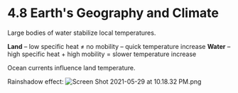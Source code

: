 # 4.8 Earth's Geography and Climate

Large bodies of water stabilize local temperatures.

**Land** – low specific heat ≠ no mobility – quick temperature increase **Water** – high specific heat + high mobility = slower temperature increase

Ocean currents influence land temperature.

Rainshadow effect: ![Screen Shot 2021-05-29 at 10.18.32 PM.png](https://github.com/pranavnt/APES/tree/fe3c4f5752990f03cbc4406e08c1972c97929b12/Chapter%204/.assets/Screen%20Shot%202021-05-29%20at%2010.18.32%20PM.png)

